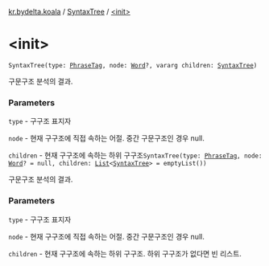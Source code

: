 [kr.bydelta.koala](../index.md) / [SyntaxTree](index.md) / [&lt;init&gt;](./-init-.md)

# &lt;init&gt;

`SyntaxTree(type: `[`PhraseTag`](../-phrase-tag/index.md)`, node: `[`Word`](../-word/index.md)`?, vararg children: `[`SyntaxTree`](index.md)`)`

구문구조 분석의 결과.

### Parameters

`type` - 구구조 표지자

`node` - 현재 구구조에 직접 속하는 어절. 중간 구문구조인 경우 null.

`children` - 현재 구구조에 속하는 하위 구구조`SyntaxTree(type: `[`PhraseTag`](../-phrase-tag/index.md)`, node: `[`Word`](../-word/index.md)`? = null, children: `[`List`](https://kotlinlang.org/api/latest/jvm/stdlib/kotlin.collections/-list/index.html)`<`[`SyntaxTree`](index.md)`> = emptyList())`

구문구조 분석의 결과.

### Parameters

`type` - 구구조 표지자

`node` - 현재 구구조에 직접 속하는 어절. 중간 구문구조인 경우 null.

`children` - 현재 구구조에 속하는 하위 구구조. 하위 구구조가 없다면 빈 리스트.